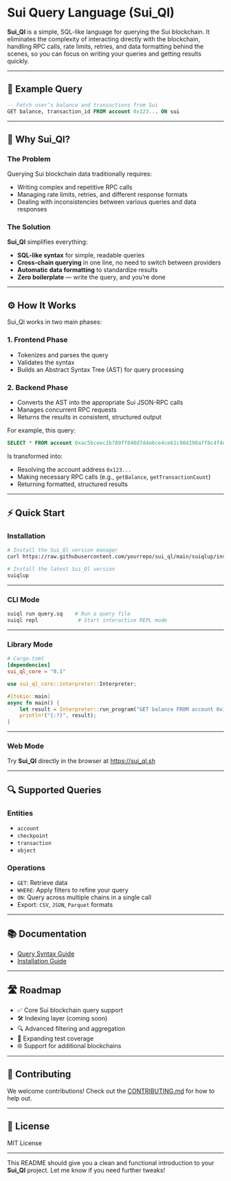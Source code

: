 # Sui Query Language (Sui\_Ql)

**Sui\_Ql** is a simple, SQL-like language for querying the Sui blockchain. It eliminates the complexity of interacting directly with the blockchain, handling RPC calls, rate limits, retries, and data formatting behind the scenes, so you can focus on writing your queries and getting results quickly.

---

## 🚀 Example Query

```sql
-- Fetch user’s balance and transactions from Sui
GET balance, transaction_id FROM account 0x123... ON sui
```

---

## 🧠 Why Sui\_Ql?

### The Problem

Querying Sui blockchain data traditionally requires:

* Writing complex and repetitive RPC calls
* Managing rate limits, retries, and different response formats
* Dealing with inconsistencies between various queries and data responses

### The Solution

**Sui\_Ql** simplifies everything:

* **SQL-like syntax** for simple, readable queries
* **Cross-chain querying** in one line, no need to switch between providers
* **Automatic data formatting** to standardize results
* **Zero boilerplate** — write the query, and you’re done

---

## ⚙️ How It Works

Sui\_Ql works in two main phases:

### 1. **Frontend Phase**

* Tokenizes and parses the query
* Validates the syntax
* Builds an Abstract Syntax Tree (AST) for query processing

### 2. **Backend Phase**

* Converts the AST into the appropriate Sui JSON-RPC calls
* Manages concurrent RPC requests
* Returns the results in consistent, structured output

For example, this query:

```sql
SELECT * FROM account 0xac5bceec1b789ff840d7d4e6ce4ce61c90d190a7f8c4f4ddf0bff6ee2413c33c, test.sui ON mainnet
```

Is transformed into:

* Resolving the account address `0x123...`
* Making necessary RPC calls (e.g., `getBalance`, `getTransactionCount`)
* Returning formatted, structured results

---

## ⚡ Quick Start

### Installation

```bash
# Install the Sui_Ql version manager
curl https://raw.githubusercontent.com/yourrepo/sui_ql/main/suiqlup/install.sh | sh

# Install the latest Sui_Ql version
suiqlup
```

---

### CLI Mode

```bash
suiql run query.sq    # Run a query file
suiql repl             # Start interactive REPL mode
```

---

### Library Mode

```toml
# Cargo.toml
[dependencies]
sui_ql_core = "0.1"
```

```rust
use sui_ql_core::interpreter::Interpreter;

#[tokio::main]
async fn main() {
    let result = Interpreter::run_program("GET balance FROM account 0x123... ON mainnet").await.unwrap();
    println!("{:?}", result);
}
```

---

### Web Mode

Try **Sui\_Ql** directly in the browser at [https://sui\_ql.sh](https://sui_ql.sh)

---

## 🔍 Supported Queries

### Entities

* `account`
* `checkpoint`
* `transaction`
* `object`

### Operations

* `GET`: Retrieve data
* `WHERE`: Apply filters to refine your query
* `ON`: Query across multiple chains in a single call
* Export: `CSV`, `JSON`, `Parquet` formats

---

## 📚 Documentation

* [Query Syntax Guide](#)
* [Installation Guide](#)

---

## 🛣 Roadmap

* ✅ Core Sui blockchain query support
* 🛠 Indexing layer (coming soon)
* 🔍 Advanced filtering and aggregation
* 🧪 Expanding test coverage
* 🌐 Support for additional blockchains

---

## 🤝 Contributing

We welcome contributions! Check out the [CONTRIBUTING.md](./CONTRIBUTING.md) for how to help out.

---

## 🪪 License

MIT License

---

This README should give you a clean and functional introduction to your **Sui\_Ql** project. Let me know if you need further tweaks!
